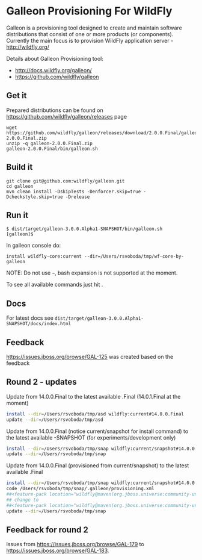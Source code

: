 # Galleon Provisioning For WildFly
Galleon is a provisioning tool designed to create and maintain software distributions that consist of one or more products (or components). Currently the main focus is to provision WildFly application server - http://wildfly.org/

Details about Galleon Provisioning tool:
 * http://docs.wildfly.org/galleon/
 * https://github.com/wildfly/galleon

## Get it
Prepared distributions can be found on https://github.com/wildfly/galleon/releases page
```
wget https://github.com/wildfly/galleon/releases/download/2.0.0.Final/galleon-2.0.0.Final.zip
unzip -q galleon-2.0.0.Final.zip
galleon-2.0.0.Final/bin/galleon.sh
```

## Build it
```
git clone git@github.com:wildfly/galleon.git
cd galleon
mvn clean install -DskipTests -Denforcer.skip=true -Dcheckstyle.skip=true -Drelease
```

## Run it
```
$ dist/target/galleon-3.0.0.Alpha1-SNAPSHOT/bin/galleon.sh
[galleon]$
```

In galleon console do:
```
install wildfly-core:current --dir=/Users/rsvoboda/tmp/wf-core-by-galleon
```
NOTE: Do not use `~`, bash expansion is not supported at the moment.


To see all available commands just hit <TAB>.

## Docs
For latest docs see `dist/target/galleon-3.0.0.Alpha1-SNAPSHOT/docs/index.html`

## Feedback
https://issues.jboss.org/browse/GAL-125 was created based on the feedback

## Round 2 - updates

Update from 14.0.0.Final to the latest available .Final (14.0.1.Final at the moment)
```bash
install --dir=/Users/rsvoboda/tmp/asd wildfly:current#14.0.0.Final
update --dir=/Users/rsvoboda/tmp/asd
```

Update from 14.0.0.Final (notice current/snapshot for install command) to the latest available -SNAPSHOT (for experiments/development only)
```bash
install --dir=/Users/rsvoboda/tmp/snap wildfly:current/snapshot#14.0.0.Final
update --dir=/Users/rsvoboda/tmp/snap
```

Update from 14.0.0.Final (provisioned from current/snapshot) to the latest available .Final
```bash
install --dir=/Users/rsvoboda/tmp/snap wildfly:current/snapshot#14.0.0.Final
code /Users/rsvoboda/tmp/snap/.galleon/provisioning.xml
##<feature-pack location="wildfly@maven(org.jboss.universe:community-universe):current/snapshot#14.0.0.Final"/>
## change to
##<feature-pack location="wildfly@maven(org.jboss.universe:community-universe):current#14.0.0.Final"/>
update --dir=/Users/rsvoboda/tmp/snap
```

## Feedback for round 2
Issues from https://issues.jboss.org/browse/GAL-179 to https://issues.jboss.org/browse/GAL-183.
